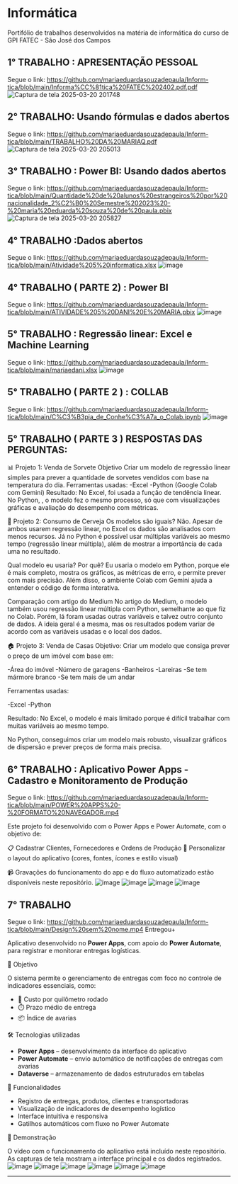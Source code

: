 # Informática
Portifólio de trabalhos desenvolvidos na matéria de informática do curso de GPI FATEC - São José dos Campos
## 1° TRABALHO : APRESENTAÇÃO PESSOAL 
Segue o link: https://github.com/mariaeduardasouzadepaula/Inform-tica/blob/main/Informa%CC%81tica%20FATEC%202402.pdf.pdf
![Captura de tela 2025-03-20 201748](https://github.com/user-attachments/assets/782b38ad-ecdd-4ed9-a5c3-9d063ace8358)
## 2° TRABALHO: Usando fórmulas e dados abertos
Segue o link: https://github.com/mariaeduardasouzadepaula/Inform-tica/blob/main/TRABALHO%20DA%20MARIAQ.pdf
![Captura de tela 2025-03-20 205013](https://github.com/user-attachments/assets/63dcbfe3-969a-41ad-a7c5-dfc4b2f64145)
## 3° TRABALHO : Power BI: Usando dados abertos
Segue o link: https://github.com/mariaeduardasouzadepaula/Inform-tica/blob/main/Quantidade%20de%20alunos%20estrangeiros%20por%20nacionalidade_2%C2%B0%20Semestre%202023%20-%20maria%20eduarda%20souza%20de%20paula.pbix
![Captura de tela 2025-03-20 205827](https://github.com/user-attachments/assets/c49eede2-884d-479f-9d62-e034966d99f0)
## 4° TRABALHO :Dados abertos 
Segue o link: https://github.com/mariaeduardasouzadepaula/Inform-tica/blob/main/Atividade%205%20informatica.xlsx
![image](https://github.com/user-attachments/assets/cf7e618d-bb62-438e-bfcc-cb0f655319cd)
## 4° TRABALHO ( PARTE 2) : Power BI
Segue o link: https://github.com/mariaeduardasouzadepaula/Inform-tica/blob/main/ATIVIDADE%205%20DANI%20E%20MARIA.pbix
![image](https://github.com/user-attachments/assets/b2a5221b-f7f6-4c83-a229-bfacfa361ce2)
## 5° TRABALHO : Regressão linear: Excel e Machine Learning
Segue o link: https://github.com/mariaeduardasouzadepaula/Inform-tica/blob/main/mariaedani.xlsx
![image](https://github.com/user-attachments/assets/6e9af2f0-812f-4476-b22e-773118dc5fec)
## 5° TRABALHO ( PARTE 2 ) : COLLAB
Segue o link: https://github.com/mariaeduardasouzadepaula/Inform-tica/blob/main/C%C3%B3pia_de_Conhe%C3%A7a_o_Colab.ipynb
![image](https://github.com/user-attachments/assets/26392a53-741f-4d01-baa6-bfd0d5b1750b) 
## 5° TRABALHO ( PARTE 3 ) RESPOSTAS DAS PERGUNTAS:
📊 Projeto 1: Venda de Sorvete
Objetivo
Criar um modelo de regressão linear simples para prever a quantidade de sorvetes vendidos com base na temperatura do dia.
Ferramentas usadas:
-Excel
-Python (Google Colab com Gemini)
Resultado:
No Excel, foi usada a função de tendência linear.
No Python, , o modelo fez o mesmo processo, só que com visualizações gráficas e avaliação do desempenho com métricas.

🍺 Projeto 2: Consumo de Cerveja
Os modelos são iguais?
Não. Apesar de ambos usarem regressão linear, no Excel os dados são analisados com menos recursos. Já no Python é possível usar múltiplas variáveis ao mesmo tempo (regressão linear múltipla), além de mostrar a importância de cada uma no resultado.

Qual modelo eu usaria? Por quê?
Eu usaria o modelo em Python, porque ele é mais completo, mostra os gráficos, as métricas de erro, e permite prever com mais precisão. Além disso, o ambiente Colab com Gemini ajuda a entender o código de forma interativa.

Comparação com artigo do Medium
No artigo do Medium, o modelo também usou regressão linear múltipla com Python, semelhante ao que fiz no Colab. Porém, lá foram usadas outras variáveis e talvez outro conjunto de dados. A ideia geral é a mesma, mas os resultados podem variar de acordo com as variáveis usadas e o local dos dados.

🏠 Projeto 3: Venda de Casas
Objetivo:
Criar um modelo que consiga prever o preço de um imóvel com base em:

-Área do imóvel
-Número de garagens
-Banheiros
-Lareiras
-Se tem mármore branco
-Se tem mais de um andar

Ferramentas usadas:

-Excel 
-Python 

Resultado:
No Excel, o modelo é mais limitado porque é difícil trabalhar com muitas variáveis ao mesmo tempo.

No Python, conseguimos criar um modelo mais robusto, visualizar gráficos de dispersão e prever preços de forma mais precisa.

## 6° TRABALHO : Aplicativo Power Apps - Cadastro e Monitoramento de Produção
Segue o link: https://github.com/mariaeduardasouzadepaula/Inform-tica/blob/main/POWER%20APPS%20-%20FORMATO%20NAVEGADOR.mp4

Este projeto foi desenvolvido com o Power Apps e Power Automate, com o objetivo de:

📋 Cadastrar Clientes, Fornecedores e Ordens de Produção
🎨 Personalizar o layout do aplicativo (cores, fontes, ícones e estilo visual)

📹 Gravações do funcionamento do app e do fluxo automatizado estão disponíveis neste repositório.
![image](https://github.com/user-attachments/assets/f51821f6-b982-43fe-9078-4d20c0ee0aad)
![image](https://github.com/user-attachments/assets/60902a2a-5c82-440d-9797-bf6d4d518d88)
![image](https://github.com/user-attachments/assets/a9d94413-fda9-45c3-8adf-20dda3b5d4f5)
![image](https://github.com/user-attachments/assets/2cbfc739-dabf-4b73-b77c-9b0a6e23e1f7)

## 7° TRABALHO
Segue o link: https://github.com/mariaeduardasouzadepaula/Inform-tica/blob/main/Design%20sem%20nome.mp4
 Entregou+

Aplicativo desenvolvido no **Power Apps**, com apoio do **Power Automate**, para registrar e monitorar entregas logísticas.

 🔧 Objetivo

O sistema permite o gerenciamento de entregas com foco no controle de indicadores essenciais, como:

- 🚛 Custo por quilômetro rodado  
- ⏱️ Prazo médio de entrega  
- 📦 Índice de avarias  

 🛠️ Tecnologias utilizadas

- **Power Apps** – desenvolvimento da interface do aplicativo  
- **Power Automate** – envio automático de notificações de entregas com avarias  
- **Dataverse** – armazenamento de dados estruturados em tabelas  

 🔎 Funcionalidades

- Registro de entregas, produtos, clientes e transportadoras  
- Visualização de indicadores de desempenho logístico  
- Interface intuitiva e responsiva  
- Gatilhos automáticos com fluxo no Power Automate  

 🎥 Demonstração

O vídeo com o funcionamento do aplicativo está incluído neste repositório.  
As capturas de tela mostram a interface principal e os dados registrados.
![image](https://github.com/user-attachments/assets/427bf60a-50f6-485f-84db-2eceff7239f8)
![image](https://github.com/user-attachments/assets/a50d2730-e170-4557-82b2-1b1d218b4e99)
![image](https://github.com/user-attachments/assets/f6b641e2-bb68-4da2-a265-3ced23e75de5)
![image](https://github.com/user-attachments/assets/f2b2d0a2-950c-48a5-9b83-c1145e8ebbff)
![image](https://github.com/user-attachments/assets/7f432148-cde9-4717-b658-45dbcf67ba83)
![image](https://github.com/user-attachments/assets/5b3ccea5-cfbc-4491-a1c3-acb1ba663098)

---














